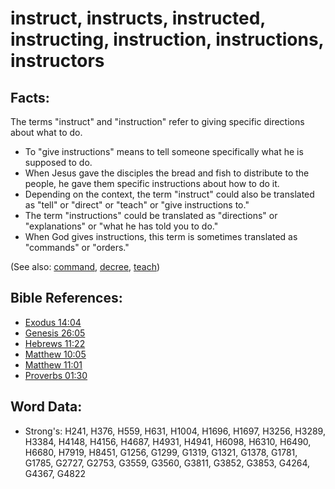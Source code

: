 # instruct, instructs, instructed, instructing, instruction, instructions, instructors #

## Facts: ##

The terms "instruct" and "instruction" refer to giving specific directions about what to do.

* To "give instructions" means to tell someone specifically what he is supposed to do.
* When Jesus gave the disciples the bread and fish to distribute to the people, he gave them specific instructions about how to do it.
* Depending on the context, the term "instruct" could also be translated as "tell" or "direct" or "teach" or "give instructions to."
* The term "instructions" could be translated as "directions" or "explanations" or "what he has told you to do."
* When God gives instructions, this term is sometimes translated as "commands" or "orders."

(See also: [command](../kt/command.md), [decree](../other/decree.md), [teach](../other/teach.md))

## Bible References: ##

* [Exodus 14:04](rc://en/tn/help/exo/14/04)
* [Genesis 26:05](rc://en/tn/help/gen/26/05)
* [Hebrews 11:22](rc://en/tn/help/heb/11/22)
* [Matthew 10:05](rc://en/tn/help/mat/10/05)
* [Matthew 11:01](rc://en/tn/help/mat/11/01)
* [Proverbs 01:30](rc://en/tn/help/pro/01/30)

## Word Data: ##

* Strong's: H241, H376, H559, H631, H1004, H1696, H1697, H3256, H3289, H3384, H4148, H4156, H4687, H4931, H4941, H6098, H6310, H6490, H6680, H7919, H8451, G1256, G1299, G1319, G1321, G1378, G1781, G1785, G2727, G2753, G3559, G3560, G3811, G3852, G3853, G4264, G4367, G4822
